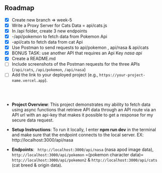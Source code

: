 ## Roadmap

- [x] Create new branch => week-5
- [x] Write a Proxy Server for Cats Data = api/cats.js
- [x] In /api folder, create 3 new endpoints
- [x] -/api/pokemon to fetch data from Pokemon Api
- [x] -api/cats to fetch data from cat Api
- [x] Use Postman to send requests to api/pokemon , api/nasa & api/cats
- [x] BONUS TASK: use another API that requires an Api Key *nasa api*
- [x] Create a README.md
- [ ] Include screenshots of the Postman requests for the three APIs (`/api/cats`, `/api/pokemon`, `/api/nasa`)
- [ ] Add the link to your deployed project (e.g., `https://your-project-name.vercel.app`).

<br>
<br>

- **Project Overview**: This project demonstrates my ability to fetch data using async functions that retrieve API data through an API route via an API url with an api-key that makes it possible to get a response for my secure data request.

- **Setup Instructions**: To run it locally, I enter **npm run dev** in the terminal and make sure that the endpoint connects to the local server. EX: http://localhost:3000/api/nasa<br />

- **Endpoints**: ` http://localhost:3000/api/nasa` (nasa apod image data), `http://localhost:3000/api/pokemon` =(pokemon character data)= `http://localhost:3000/api/pokemon2` & `http://localhost:3000/api/cats` (cat breed & origin data).<br />


